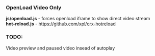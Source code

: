 ### OpenLoad Video Only
**js/openload.js**		-	forces openload iframe to show direct video stream  
**hot-reload.js**		-	https://github.com/xpl/crx-hotreload  
### TODO:
Video preview and paused video insead of autoplay
